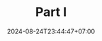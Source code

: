 ---
weight: 700
title: "Part I"
description: ""
icon: "article"
date: "2024-08-24T23:44:47+07:00"
lastmod: "2024-08-24T23:44:47+07:00"
draft: false
toc: true
---